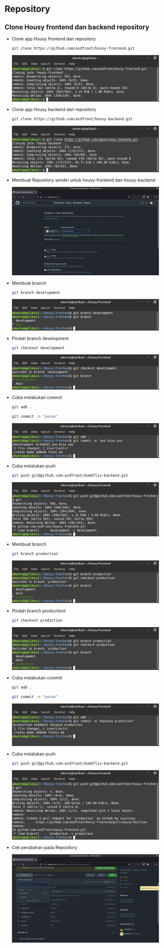 # Repository

## Clone Housy frontend dan backend repository

-   Clone app Housy frontend dari repository
    ```sh
    git clone https://github.com/asdfroot/housy-frontend.git
    ```
    ![gambar](assets/03clonefron.png)

-   Clone app Housy backend dari repository
    ```sh
    git clone https://github.com/asdfroot/housy-backend.git
    ```
    ![gambar](assets/04cloneback.png)    

-   Membuat Repository sendiri untuk housy-frontend dan housy-backend

    ![gambar](assets/06repohousyfron.png)

-   Membuat branch
    ```sh
    git branch development
    ```
    ![gambar](assets/13branchdeve.png)
-   Pindah branch development
    ```sh
    git checkout development
    ```
    ![gambar](assets/14pindahdev.png)

-   Coba melakukan commit
    ```sh
    git add .
    ```
    ```sh
    git commit -m "pesan"
    ```
    ![gambar](assets/15commitdeve.png)

-   Coba melalukan push
    ```sh
    git push git@github.com:asdfroot/dumbflix-backend.git
    ```
    ![gambar](assets/16push.png)

-   Membuat branch
    ```sh
    git branch production
    ```
    ![gambar](assets/17brachpro.png)
-   Pindah branch productiont
    ```sh
    git checkout production
    ```
    ![gambar](assets/17brachpro.png)

-   Coba melakukan commit
    ```sh
    git add .
    ```
    ```sh
    git commit -m "pesan"
    ```
    ![gambar](assets/18commitpro.png)

-   Coba melalukan push
    ```sh
    git push git@github.com:asdfroot/dumbflix-backend.git
    ```
    ![gambar](assets/19pushpro.png)

-   Cek perubahan pada Repository

    ![gambar](assets/out.png)
